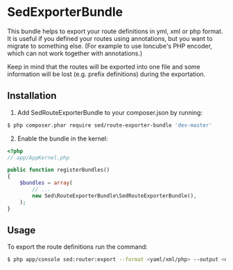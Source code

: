 SedExporterBundle
=================

This bundle helps to export your route definitions in yml, xml or php format.
It is useful if you defined your routes using annotations, but you want to migrate to something else. (For example to use Ioncube's PHP encoder, which can not work together with annotations.)

Keep in mind that the routes will be exported into one file and some information will be lost (e.g. prefix definitions) during the exportation.

## Installation

1. Add SedRouteExporterBundle to your composer.json by running:
  
  ``` bash
  $ php composer.phar require sed/route-exporter-bundle 'dev-master'
  ```
  
2. Enable the bundle in the kernel:
  ``` php
  <?php
  // app/AppKernel.php
  
  public function registerBundles()
  {
      $bundles = array(
          // ...
          new Sed\RouteExporterBundle\SedRouteExporterBundle(),
      );
  }
  ```
  
## Usage

To export the route definitions run the command:
``` bash
$ php app/console sed:router:export --format <yaml/xml/php> --output <destination-dir>
```
  

